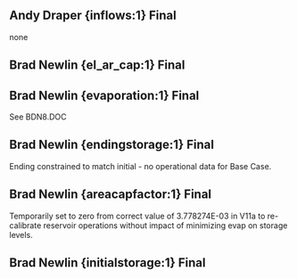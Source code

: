 ## Andy Draper {inflows:1} Final
none

## Brad Newlin {el_ar_cap:1} Final


## Brad Newlin {evaporation:1} Final
See BDN8.DOC

## Brad Newlin {endingstorage:1} Final
Ending constrained to match initial - no operational data for Base Case.

## Brad Newlin {areacapfactor:1} Final
Temporarily set to zero from correct value of 3.778274E-03 in V11a to re-calibrate reservoir operations without impact of minimizing evap on storage levels.

## Brad Newlin {initialstorage:1} Final

